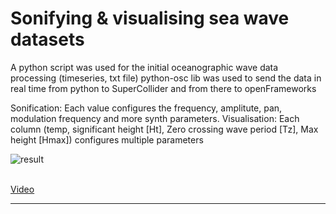 # Sonifying & visualising sea wave datasets

A python script was used for the initial oceanographic wave data processing (timeseries, txt file)
python-osc lib was used to send the data in real time from python to SuperCollider and from there to openFrameworks

Sonification: Each value configures the frequency, amplitute, pan, modulation frequency and more synth parameters.
Visualisation: Each column (temp, significant height [Ht], Zero crossing wave period [Tz], Max height [Hmax]) configures multiple parameters

![result](https://github.com/JasonSKK/sonifying-and-visualising-sea-wave-datasets/blob/master/result.png?raw=true)
<br />
<br />

[Video](https://www.youtube.com/watch?v=sX-MawsKV04)

***
